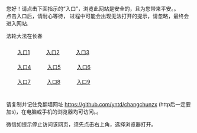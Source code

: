 您好！请点击下面指示的“入口”，浏览此网站是安全的，且为您带来平安。。 <br/>
点击入口后，请耐心等待， 过程中可能会出现无法打开的提示，请忽略，最终会进入网站. </br>

法轮大法在长春<br/>
<div style="padding:10px"><a style="margin:20px" target="_blank" href="https://d12t56upc9waof.cloudfront.net/2Qpsp?zvzpwiln" id="ccLink1" rel="nofollow">入口1</a> <a target="_blank" style="margin:20px" href="https://d1unl6w68y0if.cloudfront.net/2Qpsp?pdixrocd" id="ccLink2" rel="nofollow">入口2</a> <a style="margin:20px" target="_blank" href="https://d2j5876b48bhr1.cloudfront.net/2Qpsp?hxftgusb" id="ccLink3" rel="nofollow">入口3</a></div>

<div style="padding:10px" ><a style="margin:20px" target="_blank" href="https://d12t56upc9waof.cloudfront.net/2Qpsp?zvzpwiln" id="ccLink4" rel="nofollow">入口4</a> <a style="margin:20px" href="https://d1unl6w68y0if.cloudfront.net/2Qpsp?pdixrocd" target="_blank" id="ccLink5" rel="nofollow">入口5</a> <a style="margin:20px" href="https://d2j5876b48bhr1.cloudfront.net/2Qpsp?hxftgusb" target="_blank" id="ccLink6" rel="nofollow">入口6</a></div>

<div style="padding:10px"><a style="margin:20px" target="_blank" href="https://d12t56upc9waof.cloudfront.net/2Qpsp?zvzpwiln" id="ccLink7" rel="nofollow">入口7</a> <a style="margin:20px" href="https://d1unl6w68y0if.cloudfront.net/2Qpsp?pdixrocd" target="_blank" id="ccLink8" rel="nofollow">入口8</a> <a style="margin:20px" target="_blank" href="https://d2j5876b48bhr1.cloudfront.net/2Qpsp?hxftgusb" id="ccLink9" rel="nofollow">入口9</a></div>

<br/>



请复制并记住免翻墙网址 https://github.com/yntd/changchunzx (http后一定要加s)，在电脑或手机的浏览器均可访问。。<br/>

微信如提示停止访问该网页，须先点击右上角，选择浏览器打开。
